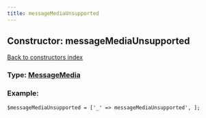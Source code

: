 ```yaml
---
title: messageMediaUnsupported
---
```

## Constructor: messageMediaUnsupported  
[Back to constructors index](index.md)






### Type: [MessageMedia](../types/MessageMedia.md)


### Example:

```
$messageMediaUnsupported = ['_' => messageMediaUnsupported', ];
```